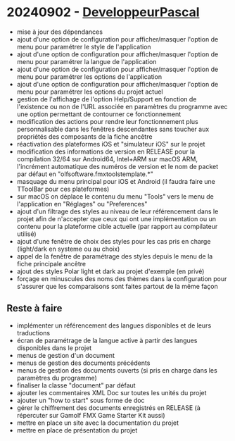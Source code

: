 # 20240902 - [DeveloppeurPascal](https://github.com/DeveloppeurPascal)

* mise à jour des dépendances
* ajout d'une option de configuration pour afficher/masquer l'option de menu pour paramétrer le style de l'application
* ajout d'une option de configuration pour afficher/masquer l'option de menu pour paramétrer la langue de l'application
* ajout d'une option de configuration pour afficher/masquer l'option de menu pour paramétrer les options de l'application
* ajout d'une option de configuration pour afficher/masquer l'option de menu pour paramétrer les options du projet actuel
* gestion de l'affichage de l'option Help/Support en fonction de l'existence ou non de l'URL associée en paramètres du programme avec une option permettant de contourner ce fonctionnement
* modification des actions pour rendre leur fonctionnement plus personnalisable dans les fenêtres descendantes sans toucher aux propriétés des composants de la fiche ancêtre
* réactivation des plateformes iOS et "simulateur iOS" sur le projet
* modification des informations de version en RELEASE pour la compilation 32/64 sur Android64, Intel+ARM sur macOS ARM, l'incrément automatique des numéros de version et le nom de packet par défaut en "olfsoftware.fmxtoolstemplate.*"
* masquage du menu principal pour iOS et Android (il faudra faire une TToolBar pour ces plateformes)
* sur macOS on déplace le contenu du menu "Tools" vers le menu de l'application en "Réglages" ou "Preferences"
* ajout d'un filtrage des styles au niveau de leur référencement dans le projet afin de n'accepter que ceux qui ont une implémentation ou un contenu pour la plateforme cible actuelle (par rapport au compilateur utilisé)
* ajout d'une fenêtre de choix des styles pour les cas pris en charge (light/dark en systeme ou au choix)
* appel de la fenêtre de paramétrage des styles depuis le menu de la fiche principale ancêtre
* ajout des styles Polar light et dark au projet d'exemple (en privé)
* forçage en minuscules des noms des thèmes dans la configuration pour s'assurer que les comparaisons sont faites partout de la même façon

## Reste à faire

* implémenter un référencement des langues disponibles et de leurs traductions
* écran de paramétrage de la langue active à partir des langues disponibles dans le projet
* menus de gestion d'un document
* menus de gestion des documents précédents
* menus de gestion des documents ouverts (si pris en charge dans les paramètres du programme)
* finaliser la classe "document" par défaut
* ajouter les commentaires XML Doc sur toutes les unités du projet
* ajouter un "how to start" sous forme de doc
* gérer le chiffrement des documents enregistrés en RELEASE (à répercuter sur Gamolf FMX Game Starter Kit aussi)
* mettre en place un site avec la documentation du projet
* mettre en place de présentation du projet
